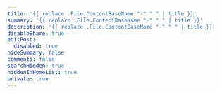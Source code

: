 ```yaml
---
title: '{{ replace .File.ContentBaseName "-" " " | title }}'
summary: '{{ replace .File.ContentBaseName "-" " " | title }}'
description: '{{ replace .File.ContentBaseName "-" " " | title }}'
disableShare: true
editPost:
  disabled: true
hideSummary: false
comments: false
searchHidden: true
hiddenInHomeList: true
private: true
---
```

